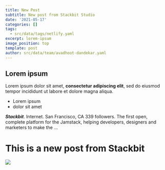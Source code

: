```yaml
---
title: New Post
subtitle: New post from Stackbit Studio
date: '2021-05-17'
categories: []
tags:
  - src/data/tags/netlify.yaml
excerpt: lorem-ipsum
image_position: top
template: post
author: src/data/team/avadhoot-dandekar.yaml
---
```

## Lorem ipsum

Lorem ipsum dolor sit amet, **consectetur adipiscing elit**, sed do eiusmod tempor incididunt ut labore et dolore magna aliqua.

*   Lorem ipsum
*   dolor sit amet

***Stackbit***. Internet. San Francisco, CA 339 followers. The first open, complete platform for the Jamstack, helping developers, designers and marketers to make the ...

# This is a new post from Stackbit 

![](https://lh3.googleusercontent.com/pw/ACtC-3fUuED0QOpm2X_RZBoUis\_3p1LQhKrxMkOYZlGPB82djQq_AFewA5USXp4IWUP802Tp2q_BLFkbklzOeQ7trumz4xNSVzEk4KM1TtiDxkOqB5C8op7iCWg2ke5cjSIUUI-eDCJqHZ84EGaGl4AJWHFqNw=w800-h500-no)
